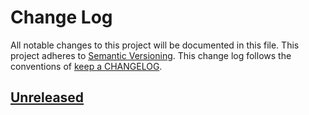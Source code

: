 # Change Log

All notable changes to this project will be documented in this file.
This project adheres to [Semantic Versioning](http://semver.org/).
This change log follows the conventions of
[keep a CHANGELOG](http://keepachangelog.com/).

## [Unreleased]

[Unreleased]: https://github.com/evansosenko/deck-doctoral-thesis/compare/v0.0.0...HEAD
